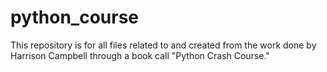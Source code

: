 # python_course
This repository is for all files related to and created from the work done by Harrison Campbell through a book call "Python Crash Course."
